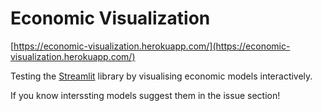 # Economic Visualization

[https://economic-visualization.herokuapp.com/](https://economic-visualization.herokuapp.com/)

Testing the [Streamlit](https://github.com/streamlit/streamlit) library by visualising economic models interactively.

If you know interssting models suggest them in the issue section!